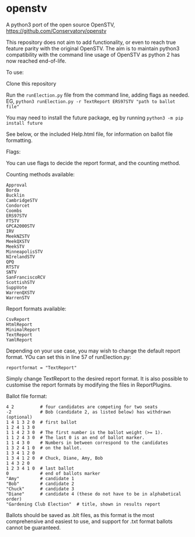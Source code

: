 # openstv
A python3 port of the open source OpenSTV, https://github.com/Conservatory/openstv

This repository does not aim to add functionality, or even to reach true feature parity with the original OpenSTV. The aim is to maintain python3 compatibility with the command line usage of OpenSTV as python 2 has now reached end-of-life.

To use:

Clone this repository

Run the `runElection.py` file from the command line, adding flags as needed. EG, `python3 runElection.py -r TextReport ERS97STV "path to ballot file"`

You may need to install the future package, eg by running `python3 -m pip install future`

See below, or the included Help.html file, for information on ballot file formatting.

Flags:

You can use flags to decide the report format, and the counting method.

Counting methods available:

    Approval
    Borda
    Bucklin
    CambridgeSTV
    Condorcet
    Coombs
    ERS97STV
    FTSTV
    GPCA2000STV
    IRV
    MeekNZSTV
    MeekQXSTV
    MeekSTV
    MinneapolisSTV
    NIrelandSTV
    QPQ
    RTSTV
    SNTV
    SanFranciscoRCV
    ScottishSTV
    SuppVote
    WarrenQXSTV
    WarrenSTV
    
Report formats available:

    CsvReport
    HtmlReport
    MinimalReport
    TextReport
    YamlReport
    
Depending on your use case, you may wish to change the default report format. YOu can set this in line 57 of runElection.py:

`reportformat = "TextReport"`

Simply change TextReport to the desired report format. It is also possible to customise the report formats by modifying the files in ReportPlugins.

Ballot file format:

    4 2          # four candidates are competing for two seats
    -2           # Bob (candidate 2, as listed below) has withdrawn (optional)
    1 4 1 3 2 0  # first ballot
    1 2 4 1 3 0
    1 1 4 2 3 0  # The first number is the ballot weight (>= 1).
    1 1 2 4 3 0  # The last 0 is an end of ballot marker.
    1 1 4 3 0    # Numbers in between correspond to the candidates
    1 3 2 4 1 0  # on the ballot.
    1 3 4 1 2 0
    1 3 4 1 2 0  # Chuck, Diane, Amy, Bob
    1 4 3 2 0
    1 2 3 4 1 0  # last ballot
    0            # end of ballots marker
    "Amy"        # candidate 1
    "Bob"        # candidate 2
    "Chuck"      # candidate 3
    "Diane"      # candidate 4 (these do not have to be in alphabetical order)
    "Gardening Club Election"  # title, shown in results report
    
Ballots should be saved as .blt files, as this format is the most comprehensive and easiest to use, and support for .txt format ballots cannot be guaranteed. 